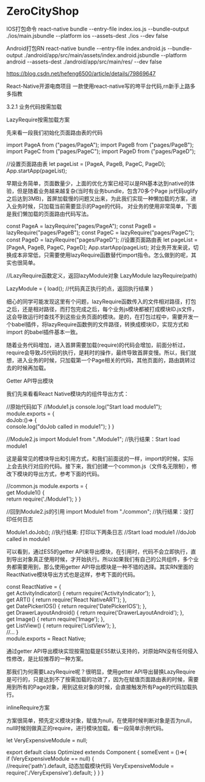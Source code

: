 # ZeroCityShop
IOS打包命令
react-native bundle --entry-file index.ios.js --bundle-output ./ios/main.jsbundle --platform ios --assets-dest ./ios --dev false

Android打包RN
react-native bundle --entry-file index.android.js --bundle-output ./android/app/src/main/assets/index.android.jsbundle --platform android --assets-dest ./android/app/src/main/res/ --dev false



https://blog.csdn.net/hefeng6500/article/details/79869647

React-Native开源电商项目
一款使用react-native写的垮平台代码,rn新手上路多多指教

3.2.1 业务代码按需加载

LazyRequire按需加载方案


先来看一段我们初始化页面路由表的代码

import PageA from ("pages/PageA");
import PageB from ("pages/PageB");
import PageC from ("pages/PageC");
import PageD from ("pages/PageD");

//设置页面路由表
let pageList = [PageA, PageB, PageC, PageD];
App.startApp(pageList);


早期业务简单，页面数量少，上面的优化方案已经可以是RN基本达到native的体验，但是随着业务越来越复杂(当时有业务bundle，包含70多个Page js代码uglify之后达到3MB)，首屏加载慢的问题又出来，为此我们实现一种懒加载的方案，进入业务时候，只加载当前需要显示的Page的代码， 对业务的使用非常简单，下面是我们懒加载的页面路由代码写法。



const PageA = lazyRequire("pages/PageA");
const PageB = lazyRequire("pages/PageB");
const PageC = lazyRequire("pages/PageC");
const PageD = lazyRequire("pages/PageD");
//设置页面路由表
let pageList = [PageA, PageB, PageC, PageD];
App.startApp(pageList);
对业务开发来说，切换成本非常低，只需要使用lazyRequire函数替代import指令。怎么做到的呢，其实也很简单。



//LazyRequire函数定义，返回lazyModule对象
LazyModule lazyRequire(path)

LazyModule = {
    load(); //代码真正执行的点，返回执行结果
}


细心的同学可能发现这里有个问题，lazyRequire函数传入的文件相对路径，打包之后，还是相对路径，而打包完成之后，每个业务js模块都被打成模块ID.js文件，这会导致运行时查找不到这些业务页面的模块。是的，在打包过程中，需要开发一个babel插件，将lazyRequire函数例的文件路径，转换成模块ID，实现方式和import 的babel插件基本一致。



随着业务代码增加，进入首屏需要加载(require)的代码会增加，前面分析过，require会导致JS代码的执行，是耗时的操作，最终导致首屏变慢。所以，我们就想，进入业务的时候，只加载第一个Page相关的代码，其他页面的，路由跳转过去的时候再加载。


Getter API导出模块


我们先来看看React Native模块内的组件导出方式：



//原始代码如下
//Module1.js
console.log("Start load module1");
module.exports = {    
doJob:()=> {        
console.log("doJob called in module1");
    }
}

//Module2.js
import Module1 from "./Module1";
//执行结果：Start load module1


这是最常见的模块导出和引用方式，和我们前面说的一样，import的时候，实际上会去执行对应的代码。接下来，我们创建一个common.js（文件名无限制），修改下模块的导出方式，参考下面的代码。



//common.js
module.exports = {    
get Module1() {        
return require('./Module1');
    }
}

//回到Module2.js的引用
import Module1 from "./common";
//执行结果：没打印任何日志

Module1.doJob();
//执行结果: 打印以下两条日志
//Start load module1
//doJob called in module1


可以看到，通过ES5的getter API来导出模块，在引用时，代码不会立即执行，直到导出对象真正使用时候，才开始执行。所以如果我们有自己的公共组件，多个业务都需要用到，那么使用getter API导出模块是一种不错的选择。其实RN里面的ReactNative模块导出方式也是这样，参考下面的代码。



const ReactNative = {    
get ActivityIndicator() { return require('ActivityIndicator'); },    
get ART() { return require('React NativeART'); },    
get DatePickerIOS() { return require('DatePickerIOS'); },    
get DrawerLayoutAndroid() { return require('DrawerLayoutAndroid'); },    
get Image() { return require('Image'); },    
get ListView() { return require('ListView'); },    
//...
}  
module.exports = React Native;


通过getter API导出模块实现按需加载是ES5默认支持的，对原始RN没有任何侵入性修改，是比较推荐的一种方案。



那我们为何需要LazyRequire呢？很明显，使用getter API导出替换LazyRequire是可行的，只是达到不了按需加载的功效了，因为在赋值页面路由表的时候，需要用到所有的Page对象，用到这些对象的时候，会直接触发所有Page的代码加载执行。


inlineRequire方案


方案很简单，预先定义模块对象，赋值为null，在使用时候判断对象是否为null，null时候则做真正的require，进行模块加载。看一段简单示例代码。



let VeryExpensiveModule = null;

export default class Optimized extends Component {
    someEvent = ()=>{        
        if (VeryExpensiveModule == null) {            
            //require('path').default, 动态加载模块代码
            VeryExpensiveModule = require('./VeryExpensive').default;
        }
    }
}




